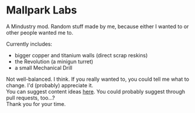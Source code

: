 # Mallpark Labs
A Mindustry mod. Random stuff made by me, because either I wanted to or other people wanted me to.  

Currently includes:
- bigger copper and titanium walls (direct scrap reskins)
- the Revolution (a minigun turret)
- a small Mechanical Drill

Not well-balanced. I think. If you really wanted to, you could tell me what to change. I'd (probably) appreciate it.  
You can suggest content ideas [here](https://docs.google.com/document/d/1Bex6bGZH8Edi_bAxgYvtgrodqyh1-s17IsR06N01cDo/edit?usp=sharing). You could probably suggest through pull requests, too...?  
Thank you for your time.

